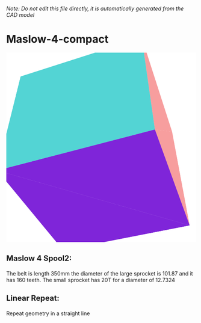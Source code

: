 ###### Note: Do not edit this file directly, it is automatically generated from the CAD model

# Maslow-4-compact

![](/project.svg)

<h3 style="font-size:20px;"><strong>Maslow 4 Spool2:</strong></h3>The belt is length 350mm the diameter of the large sprocket is 101.87 and it has 160 teeth. The small sprocket has 20T for a diameter of 12.7324


<h3 style="font-size:20px;"><strong>Linear Repeat:</strong></h3>Repeat geometry in a straight line


